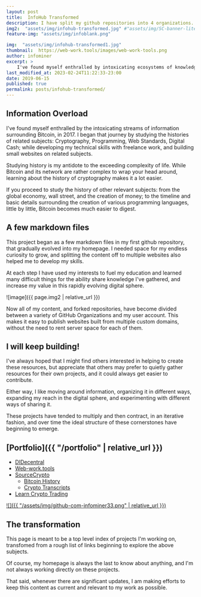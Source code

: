 ```yaml
---
layout: post
title:  InfoHub Transformed
description: I have split my github repositories into 4 organizations. Likewise, this website is undergoing its own transformation.
img2:  "assets/img/infohub-transformed.jpg" #"assets/img/SC-banner-lite.webp"
feature-img: "assets/img/infoblank.png"

img:  "assets/img/infohub-transformed1.jpg"
thumbnail:  https://web-work.tools/images/web-work-tools.png
author: infominer
excerpt: >
    I've found myself enthralled by intoxicating ecosystems of knowledge surrounding Bitcoin. Self-educated, I began by studying the histories of related subjects: Cryptography, Programming, Digital Cash; while developing my technical skills with freelance work, and building small websites on related subjects.
last_modified_at: 2023-02-24T11:22:33-23:00
date: 2019-06-15
published: true
permalink: posts/infohub-transformed/
---
```


## Information Overload
I've found myself enthralled by the intoxicating streams of information surrounding Bitcoin, in 2017. I began that journey by studying the histories of related subjects: Cryptography, Programming, Web Standards, Digital Cash; while developing my technical skills with freelance work, and building small websites on related subjects.

Studying history is my antidote to the exceeding complexity of life. While Bitcoin and its network are rather complex to wrap your head around, learning about the history of cryptography makes it a lot easier.

If you proceed to study the history of other relevant subjects: from the global economy, wall street, and the creation of money; to the timeline and basic details surrounding the creation of various programming languages, little by little, Bitcoin becomes much easier to digest.

## A few markdown files

This project began as a few markdown files in my first github repository, that gradually evolved into my homepage. I needed space for my endless curiosity to grow, and splitting the content off to multiple websites also helped me to develop my skills.

At each step I have used my interests to fuel my education and learned many difficult things for the ability share knowledge I've gathered, and increase my value in this rapidly evolving digital sphere.

![image]({{ page.img2 | relative_url }})

Now all of my content, and forked repositories, have become divided between a variety of GitHub Organizations and my user account. This makes it easy to publish websites built from multiple custom domains, without the need to rent server space for each of them.

## I will keep building! 

I've always hoped that I might find others interested in helping to create these resources, but appreciate that others may prefer to quietly gather resources for their own projects, and it could always get easier to contribute. 

Either way, I like moving around information, organizing it in different ways, expanding my reach in the digital sphere, and experimenting with different ways of sharing it. 

These projects have tended to multiply and then contract, in an iterative fashion, and over time the ideal structure of these cornerstones have beginning to emerge.

## [Portfolio]({{ "/portfolio" | relative_url }})

* [DIDecentral](/portfolio/identity-decentralized/) 
* [Web-work.tools](/portfolio/web-work-tools/) 
* [SourceCrypto](/portfolio/sourcecrypto/) 
  * [Bitcoin History](/portfolio/sourcecrypto/#bitcoin-history)
  * [Crypto Transcripts](/portfolio/sourcecrypto/#transcripts)
* [Learn Crypto Trading](/portfolio/learn-crypto-trading/)

[![]({{ "/assets/img/github-com-infominer33.png" | relative_url }})](https://github.com/infominer33)

## The transformation

This page is meant to be a top level index of projects I'm working on, transfomed from a rough list of links beginning to explore the above subjects. 

Of course, my homepage is always the last to know about anything, and I'm not always working directly on these projects. 

That said, whenever there are significant updates, I am making efforts to keep this content as current and relevant to my work as possible.